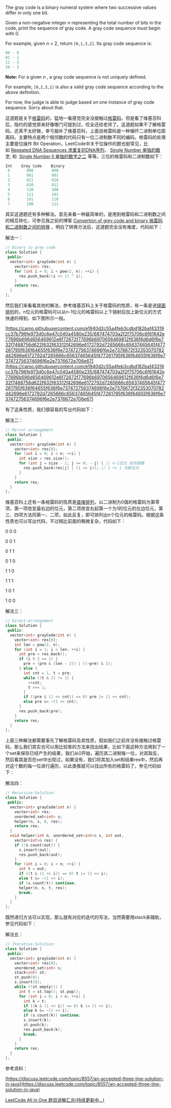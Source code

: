 The gray code is a binary numeral system where two successive values differ in only one bit.

Given a non-negative integer _n_ representing the total number of bits in the code, print the sequence of gray code. A gray code sequence must begin with 0.

For example, given _n_ = 2, return `[0,1,3,2]`. Its gray code sequence is:

```cpp
00 - 0
01 - 1
11 - 3
10 - 2
```

**Note:** For a given _n_ , a gray code sequence is not uniquely defined.

For example, `[0,2,3,1]` is also a valid gray code sequence according to the above definition.

For now, the judge is able to judge based on one instance of gray code sequence. Sorry about that.

这道题是关于[格雷码](http://zh.wikipedia.org/wiki/%E6%A0%BC%E9%9B%B7%E7%A0%81)的，猛地一看感觉完全没接触过[格雷码](http://zh.wikipedia.org/wiki/%E6%A0%BC%E9%9B%B7%E7%A0%81)，但是看了维基百科后，隐约的感觉原来好像哪门可提到过，哎全还给老师了。这道题如果不了解格雷码，还真不太好做，幸亏脑补了维基百科，上面说格雷码是一种循环二进制单位距离码，主要特点是两个相邻数的代码只有一位二进制数不同的编码，格雷码的处理主要是位操作 Bit Operation，LeetCode中关于位操作的题也挺常见，比如 [Repeated DNA Sequences 求重复的DNA序列](http://www.cnblogs.com/grandyang/p/4284205.html)， [Single Number 单独的数字](http://www.cnblogs.com/grandyang/p/4130577.html), 和  [Single Number II 单独的数字之二](http://www.cnblogs.com/grandyang/p/4263927.html) 等等。三位的格雷码和二进制数如下：

```cpp
Int    Grey Code    Binary
 0  　　  000        000
 1  　　  001        001
 2   　 　011        010
 3   　 　010        011
 4   　 　110        100
 5   　 　111        101
 6   　 　101        110
 7   　　 100        111
```

其实这道题还有多种解法。首先来看一种最简单的，是用到格雷码和二进制数之间的相互转化，可参见我之前的博客 [Convertion of grey code and binary 格雷码和二进制数之间的转换](http://www.cnblogs.com/grandyang/p/4315607.html) ，明白了转换方法后，这道题完全没有难度，代码如下：

解法一：

```cpp
// Binary to grey code
class Solution {
 public:
  vector<int> grayCode(int n) {
    vector<int> res;
    for (int i = 0; i < pow(2, n); ++i) {
      res.push_back((i >> 1) ^ i);
    }
    return res;
  }
};
```

然后我们来看看其他的解法，参考维基百科上关于格雷码的性质，有一条是说[镜面排列](http://zh.wikipedia.org/wiki/%E6%A0%BC%E9%9B%B7%E7%A0%81)的，n位元的格雷码可以从n-1位元的格雷码以上下镜射后加上新位元的方式快速的得到，如下图所示一般。

[https://camo.githubusercontent.com/e1940d2c55a4feb3cdbd182baf43319cc37b796fe973d0c6e47c040a4580e235/687474703a2f2f75706c6f61642e77696b696d656469612e6f72672f77696b6970656469612f636f6d6d6f6e732f7468756d622f632f63312f42696e6172792d7265666c65637465645f477261795f636f64655f636f6e737472756374696f6e2e7376672f32353070782d42696e6172792d7265666c65637465645f477261795f636f64655f636f6e737472756374696f6e2e7376672e706e67](https://camo.githubusercontent.com/e1940d2c55a4feb3cdbd182baf43319cc37b796fe973d0c6e47c040a4580e235/687474703a2f2f75706c6f61642e77696b696d656469612e6f72672f77696b6970656469612f636f6d6d6f6e732f7468756d622f632f63312f42696e6172792d7265666c65637465645f477261795f636f64655f636f6e737472756374696f6e2e7376672f32353070782d42696e6172792d7265666c65637465645f477261795f636f64655f636f6e737472756374696f6e2e7376672e706e67)

有了这条性质，我们很容易的写出代码如下：

解法二：

```cpp
// Mirror arrangement
class Solution {
 public:
  vector<int> grayCode(int n) {
    vector<int> res{0};
    for (int i = 0; i < n; ++i) {
      int size = res.size();
      for (int j = size - 1; j >= 0; --j) { // n-1位元 反向镜像
        res.push_back(res[j] | (1 << i)); // 1 << i 为新位元
      }
    }
    return res;
  }
};
```

维基百科上还有一条格雷码的性质是[直接排列](http://zh.wikipedia.org/wiki/%E6%A0%BC%E9%9B%B7%E7%A0%81)，以二进制为0值的格雷码为第零项，第一项改变最右边的位元，第二项改变右起第一个为1的位元的左边位元，第三、四项方法同第一、二项，如此反复，即可排列出n个位元的格雷码。根据这条性质也可以写出代码，不过相比前面的略微复杂，代码如下：

0 0 0

0 0 1

0 1 1

0 1 0

1 1 0

1 1 1

1 0 1

1 0 0

解法三：

```cpp
// Direct-Arrangement 
class Solution {
 public:
  vector<int> grayCode(int n) {
    vector<int> res{0};
    int len = pow(2, n);
    for (int i = 1; i < len; ++i) {
      int pre = res.back();
      if (i % 2 == 1) {
        pre = (pre & (len - 2)) | ((~pre) & 1);
      } else {
        int cnt = 1, t = pre;
        while ((t & 1) != 1) {
          ++cnt;
          t >>= 1;
        }
        if ((pre & (1 << cnt)) == 0) pre |= (1 << cnt);
        else pre &= ~(1 << cnt);
      }
      res.push_back(pre);
    }
    return res;
  }
};
```

上面三种解法都需要事先了解格雷码及其性质，假如我们之前并没有接触过格雷码，那么我们其实也可以用比较笨的方法来找出结果，比如下面这种方法用到了一个set来保存已经产生的结果，我们从0开始，遍历其二进制每一位，对其取反，然后看其是否在set中出现过，如果没有，我们将其加入set和结果res中，然后再对这个数的每一位进行遍历，以此类推就可以找出所有的格雷码了，参见代码如下：

解法四：

```cpp
// Recursive-Solution:
class Solution {
 public:
  vector<int> grayCode(int n) {
    vector<int> res;
    unordered_set<int> s;
    helper(n, s, 0, res);
    return res;
  }
  void helper(int n, unordered_set<int>& s, int out,
    vector<int>& res) {
    if (!s.count(out)) {
      s.insert(out);
      res.push_back(out);
    }
    for (int i = 0; i < n; ++i) {
      int t = out;
      if ((t & (1 << i)) == 0) t |= (1 << i);
      else t &= ~(1 << i);
      if (s.count(t)) continue;
      helper(n, s, t, res);
      break;
    }
  }
};
```

既然递归方法可以实现，那么就有对应的迭代的写法，当然需要用stack来辅助，参见代码如下：

解法五：

```cpp
// Iterative-Solution:
class Solution {
 public:
  vector<int> grayCode(int n) {
    vector<int> res{0};
    unordered_set<int> s;
    stack<int> st;
    st.push(0);
    s.insert(0);
    while (!st.empty()) {
      int t = st.top(); st.pop();
      for (int i = 0; i < n; ++i) {
        int k = t;
        if ((k & (1 << i)) == 0) k |= (1 << i);
        else k &= ~(1 << i);
        if (s.count(k)) continue;
        s.insert(k);
        st.push(k);
        res.push_back(k);
        break;
      }
    }
    return res;
  }
};
```

参考资料：

[https://discuss.leetcode.com/topic/8557/an-accepted-three-line-solution-in-java](https://discuss.leetcode.com/topic/8557/an-accepted-three-line-solution-in-java)

[LeetCode All in One 题目讲解汇总(持续更新中...)](http://www.cnblogs.com/grandyang/p/4606334.html)